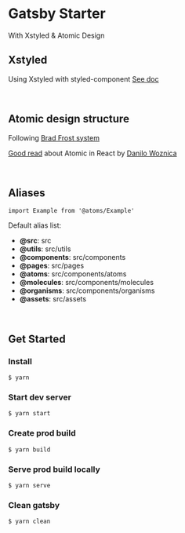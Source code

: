 # Gatsby Starter

With Xstyled & Atomic Design

## Xstyled

Using Xstyled with styled-component
[See doc](xstyled.dev/)

<br />

## Atomic design structure

Following [Brad Frost system](https://bradfrost.com/blog/post/atomic-web-design/)

[Good read](https://codeburst.io/atomic-design-with-react-e7aea8152957) about Atomic in React by [Danilo Woznica](https://twitter.com/danilowoz)

<br />

## Aliases

`import Example from '@atoms/Example'`

Default alias list:

- **@src**: src
- **@utils**: src/utils
- **@components**: src/components
- **@pages**: src/pages
- **@atoms**: src/components/atoms
- **@molecules**: src/components/molecules
- **@organisms**: src/components/organisms
- **@assets**: src/assets

<br />

## Get Started

### Install

`$ yarn`

### Start dev server

`$ yarn start`

### Create prod build

`$ yarn build`

### Serve prod build locally

`$ yarn serve`

### Clean gatsby

`$ yarn clean`
